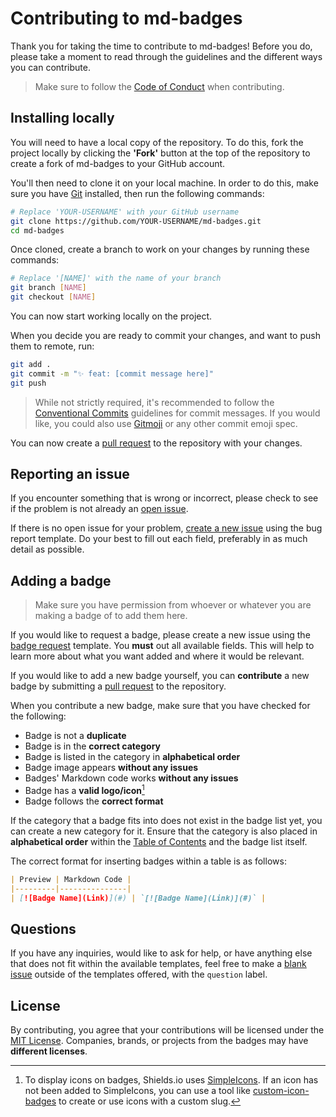 # Contributing to md-badges 

Thank you for taking the time to contribute to md-badges! Before you do, please take a moment to read through the guidelines and the different ways you can contribute.

> Make sure to follow the [Code of Conduct](CODE_OF_CONDUCT.md) when contributing.

## Installing locally

You will need to have a local copy of the repository. To do this, fork the project locally by clicking the **'Fork'** button at the top of the repository to create a fork of md-badges to your GitHub account.

You'll then need to clone it on your local machine. In order to do this, make sure you have [Git](https://git-scm.com) installed, then run the following commands:

```bash
# Replace 'YOUR-USERNAME' with your GitHub username
git clone https://github.com/YOUR-USERNAME/md-badges.git
cd md-badges
```

Once cloned, create a branch to work on your changes by running these commands:

```bash
# Replace '[NAME]' with the name of your branch
git branch [NAME]
git checkout [NAME]
```

You can now start working locally on the project. 

When you decide you are ready to commit your changes, and want to push them to remote, run:

```bash
git add .
git commit -m "✨ feat: [commit message here]"
git push
```

> While not strictly required, it's recommended to follow the [Conventional Commits](https://www.conventionalcommits.org/en/v1.0.0/) guidelines for commit messages. If you would like, you could also use [Gitmoji](https://gitmoji.dev) or any other commit emoji spec.

You can now create a [pull request](https://github.com/inttter/md-badges/pulls) to the repository with your changes.

## Reporting an issue

If you encounter something that is wrong or incorrect, please check to see if the problem is not already an [open issue](https://github.com/inttter/md-badges/issues).

If there is no open issue for your problem, [create a new issue](https://github.com/inttter/md-badges/issues/new?assignees=&labels=%F0%9F%90%9B+bug&projects=inttter%2Fmd-badges&template=02-issue-report.yml&title=%5BBug%5D%3A+) using the bug report template. Do your best to fill out each field, preferably in as much detail as possible.

## Adding a badge

> Make sure you have permission from whoever or whatever you are making a badge of to add them here.

If you would like to request a badge, please create a new issue using the [badge request](https://github.com/inttter/md-badges/issues/new?assignees=inttter&labels=%F0%9F%93%9B+badge+request&projects=inttter%2Fmd-badges&template=01-badge-request.yml&title=%5BBadge+Request%5D%3A+) template. You **must** out all available fields. This will help to learn more about what you want added and where it would be relevant.

If you would like to add a new badge yourself, you can **contribute** a new badge by submitting a [pull request](https://github.com/inttter/md-badges/pulls) to the repository. 

When you contribute a new badge, make sure that you have checked for the following:

* Badge is not a **duplicate**
* Badge is in the **correct category**
* Badge is listed in the category in **alphabetical order**
* Badge image appears **without any issues**
* Badges' Markdown code works **without any issues**
* Badge has a **valid logo/icon**[^1]
* Badge follows the **correct format**

If the category that a badge fits into does not exist in the badge list yet, you can create a new category for it. Ensure that the category is also placed in **alphabetical order** within the [Table of Contents](README.md#table-of-contents) and the badge list itself.

The correct format for inserting badges within a table is as follows:
    
```markdown
| Preview | Markdown Code |
|---------|---------------|
| [![Badge Name](Link)](#) | `[![Badge Name](Link)](#)` |
```

## Questions

If you have any inquiries, would like to ask for help, or have anything else that does not fit within the available templates, feel free to make a [blank issue](https://github.com/inttter/md-badges/issues/new) outside of the templates offered, with the `question` label.

## License

By contributing, you agree that your contributions will be licensed under the [MIT License](LICENSE). Companies, brands, or projects from the badges may have **different licenses**.

[^1]: To display icons on badges, Shields.io uses [SimpleIcons](https://simpleicons.org). If an icon has not been added to SimpleIcons, you can use a tool like [custom-icon-badges](https://custom-icon-badges.demolab.com) to create or use icons with a custom slug.